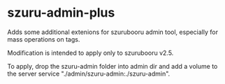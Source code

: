 szuru-admin-plus
================

Adds some additional extenions for szurubooru admin tool, especially for
mass operations on tags.

Modification is intended to apply only to szurubooru v2.5.

To apply, drop the szuru-admin folder into admin dir and add a volume to the
server service "./admin/szuru-admin:./szuru-admin".
